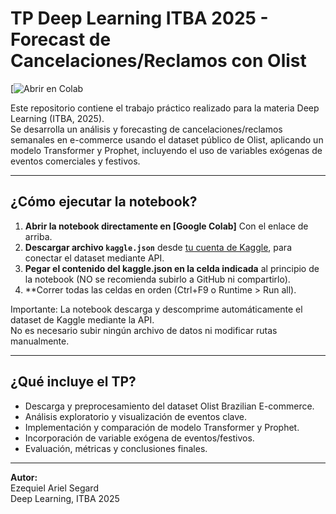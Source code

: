 # TP Deep Learning ITBA 2025 - Forecast de Cancelaciones/Reclamos con Olist

[![Abrir en Colab](https://colab.research.google.com/drive/1q2o-xaugY2Znu7RutGRauUpd2uKOWfJI#scrollTo=ulHibTxWTmjX)

Este repositorio contiene el trabajo práctico realizado para la materia Deep Learning (ITBA, 2025).  
Se desarrolla un análisis y forecasting de cancelaciones/reclamos semanales en e-commerce usando el dataset público de Olist, aplicando un modelo Transformer y Prophet, incluyendo el uso de variables exógenas de eventos comerciales y festivos.

---

## ¿Cómo ejecutar la notebook?

1. **Abrir la notebook directamente en [Google Colab]** Con el enlace de arriba.
2. **Descargar archivo `kaggle.json`** desde [tu cuenta de Kaggle](https://www.kaggle.com/settings/account), para conectar el dataset mediante API.
3. **Pegar el contenido del kaggle.json en la celda indicada** al principio de la notebook (NO se recomienda subirlo a GitHub ni compartirlo).
4. **Correr todas las celdas en orden (Ctrl+F9 o Runtime > Run all).

Importante:
La notebook descarga y descomprime automáticamente el dataset de Kaggle mediante la API.  
No es necesario subir ningún archivo de datos ni modificar rutas manualmente.

---

## ¿Qué incluye el TP?

- Descarga y preprocesamiento del dataset Olist Brazilian E-commerce.
- Análisis exploratorio y visualización de eventos clave.
- Implementación y comparación de modelo Transformer y Prophet.
- Incorporación de variable exógena de eventos/festivos.
- Evaluación, métricas y conclusiones finales.

---

**Autor:**  
Ezequiel Ariel Segard  
Deep Learning, ITBA 2025
